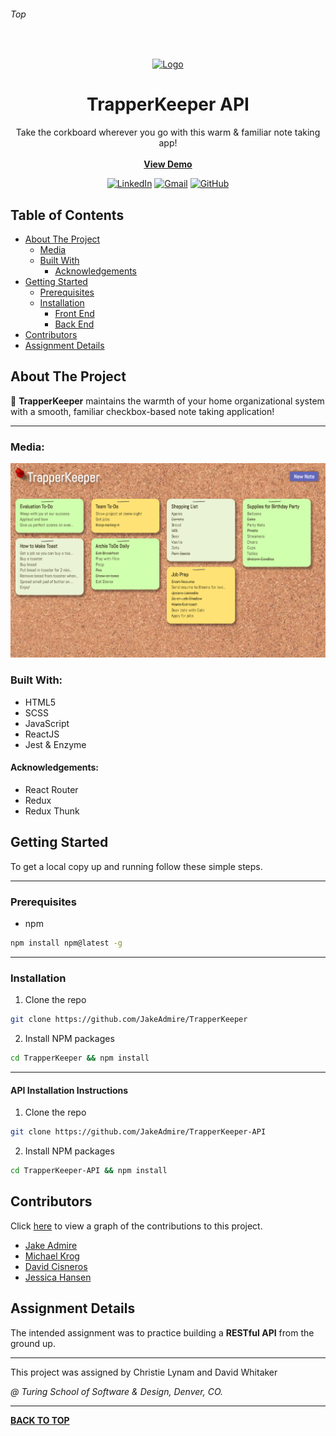 ###### Top

<br />
<p align="center">
  <a href="https://github.com/JakeAdmire/TrapperKeeper">
    <img src="https://user-images.githubusercontent.com/44077214/71378023-7a3d4280-2583-11ea-93c7-607842c622e2.png" alt="Logo" width="300" height="80">
  </a>
  <h1 align="center">TrapperKeeper API</h1>
  <p align="center">
    Take the corkboard wherever you go with this warm & familiar note taking app!
    <br />
    <br />
    <b><a href="https://jakeadmire.github.io/Ghibli-Tracker/">View Demo</a></b>
  </p>
</p>
<div align="center">

[![LinkedIn][linkedin-shield]][linkedin-url] [![Gmail][gmail-shield]][gmail-url] [![GitHub][github-shield]][github-url]
</div>

## Table of Contents

- [About The Project](#About-The-Project)
  - [Media](#Media)
  - [Built With](#Built-With)
    - [Acknowledgements](#Acknowledgements)
- [Getting Started](#Getting-Started)
  - [Prerequisites](#Prerequisites)
  - [Installation](#Installation)
    - [Front End](#Installation)
    - [Back End](#API-Installation-Instructions)
- [Contributors](#Contributors)
- [Assignment Details](#Assignment-Details)

## About The Project

:pushpin: **TrapperKeeper** maintains the warmth of your home organizational system with a smooth, familiar checkbox-based note taking application!

---

### Media:

![full page screenshot](https://github.com/JakeAdmire/TrapperKeeper/raw/master/src/media/TrapperKeeper.png)

### Built With:
- HTML5
- SCSS 
- JavaScript
- ReactJS
- Jest & Enzyme

#### Acknowledgements:
- React Router
- Redux
- Redux Thunk

## Getting Started

To get a local copy up and running follow these simple steps.

---

### Prerequisites

* npm
```sh
npm install npm@latest -g
```

---

### Installation

1. Clone the repo
```sh
git clone https://github.com/JakeAdmire/TrapperKeeper
```
2. Install NPM packages
```sh
cd TrapperKeeper && npm install
```

---

#### API Installation Instructions

1. Clone the repo
 ```sh
 git clone https://github.com/JakeAdmire/TrapperKeeper-API
 ```
2. Install NPM packages
```sh
cd TrapperKeeper-API && npm install
```

## Contributors

Click [here](https://github.com/JakeAdmire/TrapperKeeper/graphs/contributors) to view a graph of the contributions to this project.

- [Jake Admire](https://github.com/jakeadmire)
- [Michael Krog](https://github.com/MRKrog/)
- [David Cisneros](https://github.com/DevelopingDavid)
- [Jessica Hansen](https://github.com/jessicalyn)

## Assignment Details

The intended assignment was to practice building a **RESTful API** from the ground up. 

---

This project was assigned by Christie Lynam and David Whitaker

_@ Turing School of Software & Design, Denver, CO._

---

**[BACK TO TOP](#top)**

<!-- URL References  -->
[linkedin-shield]: https://img.shields.io/badge/-LinkedIn-0077b5.svg?style=for-the-badge&logo=linkedin
[linkedin-url]: https://linkedin.com/in/jakeadmire

[gmail-shield]: https://img.shields.io/badge/-Email-red.svg?style=for-the-badge&logo=gmail&logoColor=white
[gmail-url]: mailto:jakeadmire1@gmail.com

[github-shield]: https://img.shields.io/badge/dynamic/json?label=Follow&query=length&url=https://api.github.com/users/jakeadmire/followers&style=for-the-badge&logo=github
[github-url]: https://github.com/JakeAdmire/
